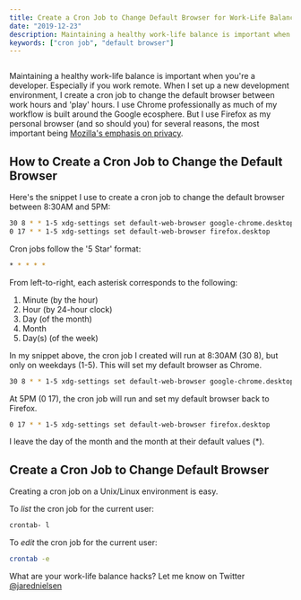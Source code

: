 ```yaml
---
title: Create a Cron Job to Change Default Browser for Work-Life Balance
date: "2019-12-23"
description: Maintaining a healthy work-life balance is important when you're a developer. Especially if you work remote. When I set up a new development environment, I create a cron job to change the default browser between work and 'play' hours.
keywords: ["cron job", "default browser"]
---
```

![]()

Maintaining a healthy work-life balance is important when you're a developer. Especially if you work remote. When I set up a new development environment, I create a cron job to change the default browser between work hours and 'play' hours. I use Chrome professionally as much of my workflow is built around the Google ecosphere. But I use Firefox as my personal browser (and so should you) for several reasons, the most important being [Mozilla's emphasis on privacy](https://www.mozilla.org/en-US/privacy/principles/). 

## How to Create a Cron Job to Change the Default Browser

Here's the snippet I use to create a cron job to change the default browser between 8:30AM and 5PM:

```sh
30 8 * * 1-5 xdg-settings set default-web-browser google-chrome.desktop
0 17 * * 1-5 xdg-settings set default-web-browser firefox.desktop
```

Cron jobs follow the '5 Star' format: 

```sh
* * * * * 
```

From left-to-right, each asterisk corresponds to the following: 

1. Minute (by the hour)
2. Hour (by 24-hour clock)
3. Day (of the month)
4. Month
5. Day(s) (of the week)

In my snippet above, the cron job I created will run at 8:30AM (30 8), but only on weekdays (1-5). This will set my default browser as Chrome.

```sh
30 8 * * 1-5 xdg-settings set default-web-browser google-chrome.desktop
```

At 5PM (0 17), the cron job will run and set my default browser back to Firefox.

```sh
0 17 * * 1-5 xdg-settings set default-web-browser firefox.desktop
```

I leave the day of the month and the month at their default values (*).

## Create a Cron Job to Change Default Browser

Creating a cron job on a Unix/Linux environment is easy. 

To _list_ the cron job for the current user:

```sh
crontab- l
```

To _edit_ the cron job for the current user:

```sh
crontab -e
```

What are your work-life balance hacks? Let me know on Twitter [@jarednielsen](https://jarednielsen.com)




